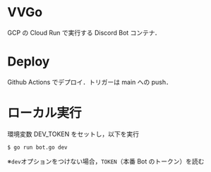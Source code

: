 # VVGo

GCP の Cloud Run で実行する Discord Bot コンテナ．

# Deploy

Github Actions でデプロイ．トリガーは main への push．

# ローカル実行

環境変数 DEV_TOKEN をセットし，以下を実行

```shell
$ go run bot.go dev
```

※`dev`オプションをつけない場合，`TOKEN`（本番 Bot のトークン）を読む
